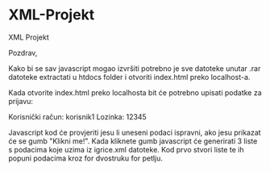 # XML-Projekt
XML Projekt

Pozdrav,

Kako bi se sav javascript mogao izvršiti potrebno je sve datoteke unutar .rar datoteke extractati u htdocs folder i otvoriti index.html preko localhost-a.

Kada otvorite index.html preko localhosta bit će potrebno upisati podatke za prijavu:

  Korisnički račun: korisnik1
  Lozinka: 12345

Javascript kod će provjeriti jesu li uneseni podaci ispravni, ako jesu prikazat će se gumb "Klikni me!".
Kada kliknete gumb javascript će generirati 3 liste s podacima koje uzima iz igrice.xml datoteke.
Kod prvo stvori liste te ih popuni podacima kroz for dvostruku for petlju.
